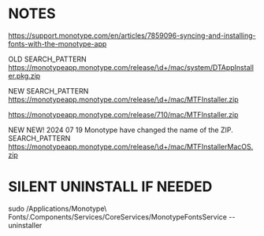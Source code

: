 # NOTES

https://support.monotype.com/en/articles/7859096-syncing-and-installing-fonts-with-the-monotype-app



OLD
<key>SEARCH_PATTERN</key>
<string>https://monotypeapp.monotype.com/release/\d+/mac/system/DTAppInstaller.pkg.zip</string>

NEW
<key>SEARCH_PATTERN</key>
<string>https://monotypeapp.monotype.com/release/\d+/mac/MTFInstaller.zip</string>

https://monotypeapp.monotype.com/release/710/mac/MTFInstaller.zip


NEW NEW! 2024 07 19
Monotype have changed the name of the ZIP.
<key>SEARCH_PATTERN</key>
<string>https://monotypeapp.monotype.com/release/\d+/mac/MTFInstallerMacOS.zip</string>

# SILENT UNINSTALL IF NEEDED
sudo /Applications/Monotype\ Fonts/.Components/Services/CoreServices/MonotypeFontsService --uninstaller
